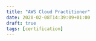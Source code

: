 ```yaml
---
title: "AWS Cloud Practitioner"
date: 2020-02-08T14:39:09+01:00
draft: true
tags: [certification]
---
```


